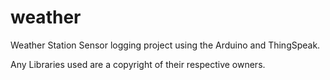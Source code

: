 # weather
Weather Station Sensor logging project using the Arduino and ThingSpeak.

Any Libraries used are a copyright of their respective owners.
